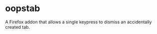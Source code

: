 oopstab
=======

A Firefox addon that allows a single keypress to dismiss an accidentally created tab.
